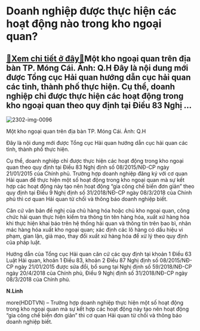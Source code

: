 Doanh nghiệp được thực hiện các hoạt động nào trong kho ngoại quan?
===================================================================

[:gift:Xem chi tiết ở đây:gift:](https://hddtvn.com/doanh-nghiep-duoc-thuc-hien-cac-hoat-dong-nao-trong-kho-ngoai-quan/)Một kho ngoại quan trên địa bàn TP. Móng Cái. Ảnh: Q.H Đây là nội dung mới được Tổng cục Hải quan hướng dẫn cục hải quan các tỉnh, thành phố thực hiện. Cụ thể, doanh nghiệp chỉ được thực hiện các hoạt động trong kho ngoại quan theo quy định tại Điều 83 Nghị …
-------------------------------------------------------------------------------------------------------------------------------------------------------------------------------------------------------------------------------------------------------------------





![2302-img-0096](https://haiquanonline.com.vn/stores/news_dataimages/hungdq/042019/18/09/in_article/2302_IMG_0096.jpg?rt=20201015163304 "Một kho ngoại quan trên địa bàn TP. Móng Cái. Ảnh: Q.H")


Một kho ngoại quan trên địa bàn TP. Móng Cái. Ảnh: Q.H



Đây là nội dung mới được Tổng cục Hải quan hướng dẫn cục hải quan các tỉnh, thành phố thực hiện.


Cụ thể, doanh nghiệp chỉ được thực hiện các hoạt động trong kho ngoại quan theo quy định tại Điều 83 Nghị định số 08/2015/NĐ-CP ngày 21/01/2015 của Chính phủ. Trường hợp doanh nghiệp đăng ký với cơ quan Hải quan để thực hiện một số hoạt động trong kho ngoại quan mà sự kết hợp các hoạt động này tạo nên hoạt động “gia công chế biến đơn giản” theo quy định tại Điều 9 Nghị định số 31/2018/NĐ-CP ngày 08/3/2018 của Chính phủ thì cơ quan Hải quan từ chối và thông báo doanh nghiệp biết.


Căn cứ văn bản đề nghị của chủ hàng hóa hoặc chủ kho ngoại quan, công chức hải quan thực hiện kiểm tra thông tin tên hàng hóa, xuất xứ hàng hóa khi thực hiện khai báo trên hệ thống hải quan và thông tin trên bao bì, nhãn mác hàng hóa xuất kho ngoại quan; xác định các lô hàng có dấu hiệu vi phạm, gian lận, giả mạo, thay đổi xuất xứ hàng hóa để xử lý theo quy định của pháp luật.


Hướng dẫn của Tổng cục Hải quan căn cứ các quy định tại khoản 1 Điều 63 Luật Hải quan, khoản 1 Điều 83, khoản 2 Điều 87 Nghị định số 08/2015/NĐ-CP ngày 21/01/2015 được sửa đổi, bổ sung tại Nghị định số 59/2018/NĐ-CP ngày 20/4/2018 của Chính phủ, Điều 9 Nghị định số 31/2018/NĐ-CP ngày 08/3/2018 của Chính phủ.




**N.Linh**



more(HDDTVN) – Trường hợp doanh nghiệp thực hiện một số hoạt động trong kho ngoại quan mà sự kết hợp các hoạt động này tạo nên hoạt động “gia công chế biến đơn giản” thì cơ quan Hải quan từ chối và thông báo doanh nghiệp biết.

